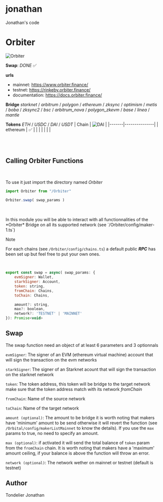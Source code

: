 # jonathan
Jonathan's code

# Orbiter  
![Orbiter](https://avatars.githubusercontent.com/u/102346948?s=200&v=4)  
  
**Swap**: *DONE* ✅  
  
**urls**
- mainnet:          https://www.orbiter.finance/
- testnet:          https://rinkeby.orbiter.finance/  
- documentation:    https://docs.orbiter.finance/ 
  
**Bridge** *starknet* / *arbitrum* / *polygon* / *ethereum* / *zksync* / *optimism* / *metis* / *boba* / *zksync2* / *bsc* / *arbitrum_nova* / *polygon_zkevm* / *base* / *linea* / *mantle*  
  
**Tokens** *ETH* / *USDC* / *DAI* / *USDT*
| Chain | ![DAI](../dai.png) |
|-------|---------------|
| ethereum |     ✅         |
|       |               |
|       |               |
<br />
<br />
<br />
<br />
## Calling Orbiter Functions
<br />

To use it just import the directory named *Orbiter*  
```javascript
import Orbiter from "/Orbiter"

Orbiter.swap( swap_params )
```
<br />
<br />
In this module you will be able to interact with all functionnalities of the *Orbiter* Bridge 
on all its supported network (see `/Orbiter/config/maker-1.ts`)  
<br />
  
> [!NOTE]
> For each chains (see `/Orbiter/config/chains.ts`) a default public ***RPC*** has been set up but feel free to put your own ones.  
<br />

```javascript
export const swap = async( swap_params: {
    evmSigner: Wallet,
    starkSigner: Account,
    token: string,
    fromChain: Chains, 
    toChain: Chains,
    
    amount?: string,
    max?: boolean,
    network?: 'TESTNET' | 'MAINNET' 
}): Promise<void>
```

## Swap
The swap function need an object of at least 6 parameters and 3 optionnals  

`evmSigner`: The signer of an EVM (ethereum virtual machine) account that will sign the transaction on the evm networks  
  
`starkSigner`: The signer of an Starknet acount that will sign the transaction on the starknet network  
  
`token`: The token address, this token will be bridge to the target network make sure that the token address match with its network *fromChain* 
  
`fromChain`: Name of the source network  
  
`toChain`: Name of the target network   
  
`amount (optional)`: The amount to be bridge it is worth noting that makers have 'minimum' amount to be send otherwise it will revert the function (see `/Orbital/config/makerListMainnet` to know the details). If you use the `max` params to true, no need to specify an amount.  
  
`max (optional)`: if activated it will send the total balance of `token` param from the `fromChain` chain. It is worth noting that makers have a 'maximum' amount ceiling, if your balance is above the function will throw an error.
  
`network (optional)`: The network wether on mainnet or testnet (default is testnet)

## Author
 
Tondelier Jonathan